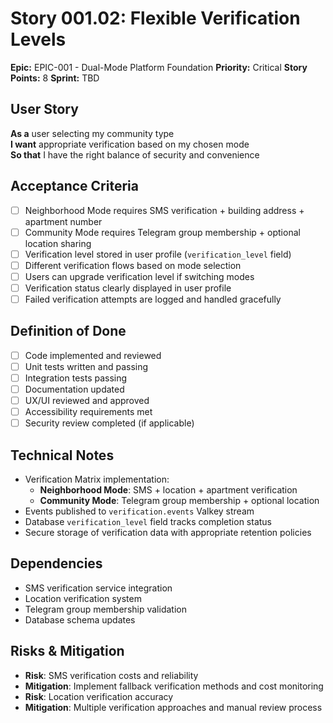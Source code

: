 # Story 001.02: Flexible Verification Levels

**Epic:** EPIC-001 - Dual-Mode Platform Foundation
**Priority:** Critical
**Story Points:** 8
**Sprint:** TBD

## User Story
**As a** user selecting my community type  
**I want** appropriate verification based on my chosen mode  
**So that** I have the right balance of security and convenience  

## Acceptance Criteria
- [ ] Neighborhood Mode requires SMS verification + building address + apartment number
- [ ] Community Mode requires Telegram group membership + optional location sharing
- [ ] Verification level stored in user profile (`verification_level` field)
- [ ] Different verification flows based on mode selection
- [ ] Users can upgrade verification level if switching modes
- [ ] Verification status clearly displayed in user profile
- [ ] Failed verification attempts are logged and handled gracefully

## Definition of Done
- [ ] Code implemented and reviewed
- [ ] Unit tests written and passing
- [ ] Integration tests passing
- [ ] Documentation updated
- [ ] UX/UI reviewed and approved
- [ ] Accessibility requirements met
- [ ] Security review completed (if applicable)

## Technical Notes
- Verification Matrix implementation:
  - **Neighborhood Mode**: SMS + location + apartment verification
  - **Community Mode**: Telegram group membership + optional location
- Events published to `verification.events` Valkey stream
- Database `verification_level` field tracks completion status
- Secure storage of verification data with appropriate retention policies

## Dependencies
- SMS verification service integration
- Location verification system
- Telegram group membership validation
- Database schema updates

## Risks & Mitigation
- **Risk**: SMS verification costs and reliability
- **Mitigation**: Implement fallback verification methods and cost monitoring
- **Risk**: Location verification accuracy
- **Mitigation**: Multiple verification approaches and manual review process